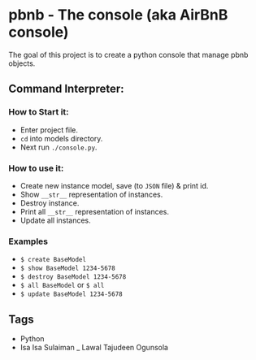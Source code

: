 # pbnb - The console (aka AirBnB console)
The goal of this project is to create a python console that manage pbnb objects.

## Command Interpreter: 
### How to Start it:
- Enter project file.
- ```cd``` into models directory.
- Next run ```./console.py```.

### How to use it:
- Create new instance model, save (to ```JSON``` file) & print id.
- Show ```__str__``` representation of instances.
- Destroy instance.
- Print all ```__str__``` representation of instances.
- Update all instances.

### Examples
- ```$ create BaseModel```
- ```$ show BaseModel 1234-5678```
- ```$ destroy BaseModel 1234-5678```
- ```$ all BaseModel``` or ```$ all```
- ```$ update BaseModel 1234-5678```

## Tags
- Python
- Isa Isa Sulaiman
_ Lawal Tajudeen Ogunsola
